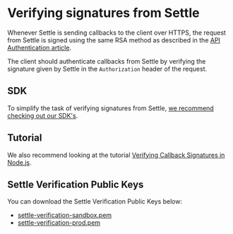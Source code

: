 # Verifying signatures from Settle

Whenever Settle is sending callbacks to the client over HTTPS, the request from Settle is signed using the same RSA method as described in the [API Authentication article](../merchant-api/ZG9jOjMyMjU5OTk2-api-authentication).

The client should authenticate callbacks from Settle by verifying the signature given by Settle in the `Authorization` header of the request.


## SDK

To simplify the task of verifying signatures from Settle, [we recommend checking out our SDK's](./ZG9jOjM0NzQwMDEz-libraries-and-ui-components#server-side-libraries).


## Tutorial

We also recommend looking at the tutorial [Verifying Callback Signatures in Node.js]().

## Settle Verification Public Keys

You can download the Settle Verification Public Keys below:

- [settle-verification-sandbox.pem](https://support.settle.eu/hc/en-150/article_attachments/4408649076369/settle-verification-sandbox.pem)
- [settle-verification-prod.pem](https://support.settle.eu/hc/en-150/article_attachments/4408993681809/settle-verification-prod.pem)